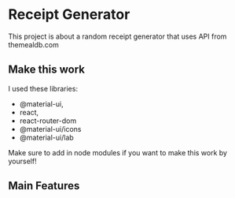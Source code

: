 # Receipt Generator

This project is about a random receipt generator that uses API from themealdb.com

## Make this work
I used these libraries:
- @material-ui, 
- react, 
- react-router-dom 
- @material-ui/icons
- @material-ui/lab


Make sure to add in node modules if you want to make this work by yourself!


## Main Features